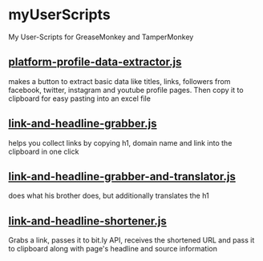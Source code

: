 # myUserScripts
My User-Scripts for GreaseMonkey and TamperMonkey

## [platform-profile-data-extractor.js](https://github.com/jaeniboy/myUserScripts/blob/main/platform-profile-data-extractor.js)

makes a button to extract basic data like titles, links, followers from facebook, twitter, instagram and youtube profile pages. Then copy it to clipboard for easy pasting into an excel file

## [link-and-headline-grabber.js](https://github.com/jaeniboy/myUserScripts/blob/main/link-and-headline-grabber.js)

helps you collect links by copying h1, domain name and link into the clipboard in one click

## [link-and-headline-grabber-and-translator.js](https://github.com/jaeniboy/myUserScripts/blob/main/link-and-headline-grabber-and-translator.js)

does what his brother does, but additionally translates the h1

## [link-and-headline-shortener.js](https://github.com/jaeniboy/myUserScripts/blob/main/link-and-headline-shortener.js)

Grabs a link, passes it to bit.ly API, receives the shortened URL and pass it to clipboard along with page's headline and source information

